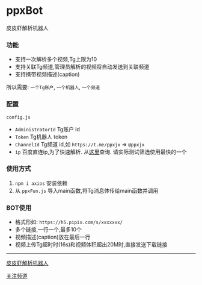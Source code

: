 # ppxBot
皮皮虾解析机器人

### 功能
- 支持一次解析多个视频,Tg上限为10
- 支持关联Tg频道,管理员解析的视频将自动发送到关联频道
- 支持携带视频描述(caption)

所以需要: `一个Tg账户`, `一个机器人`, `一个频道`

### 配置
`config.js`
- `AdministratorId` Tg账户 id
- `Token` Tg机器人 token
- `ChannelId` Tg频道 id,如 `https://t.me/ppxjx` => `@ppxjx`
- `ip` 百度直连ip,为了快速解析. 从[这里](https://www.itdog.cn/ping/cloudnproxy.baidu.com "")查询. 请实际测试筛选使用最快的一个

### 使用方式
1. `npm i axios` 安装依赖
2. 从 `ppxFun.js` 导入main函数,将Tg消息体传给main函数并调用

### BOT使用
- 格式形如: `https://h5.pipix.com/s/xxxxxxx/`
- 多个链接,一行一个,最多10个
- 视频描述(caption)放在最后一行  
- 视频上传Tg超时时(16s)和视频体积超出20M时,直接发送下载链接

------
[皮皮虾解析机器人](https://t.me/PpxWithoutWatermark_bot "跳转到Bot")

[关注频道](https://t.me/ppxjx "关注频道")
